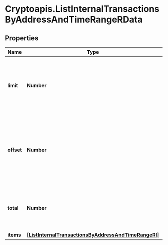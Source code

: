 # Cryptoapis.ListInternalTransactionsByAddressAndTimeRangeRData

## Properties

Name | Type | Description | Notes
------------ | ------------- | ------------- | -------------
**limit** | **Number** | Defines how many items should be returned in the response per page basis. | 
**offset** | **Number** | The starting index of the response items, i.e. where the response should start listing the returned items. | 
**total** | **Number** | Defines the total number of items returned in the response. | 
**items** | [**[ListInternalTransactionsByAddressAndTimeRangeRI]**](ListInternalTransactionsByAddressAndTimeRangeRI.md) |  | 



